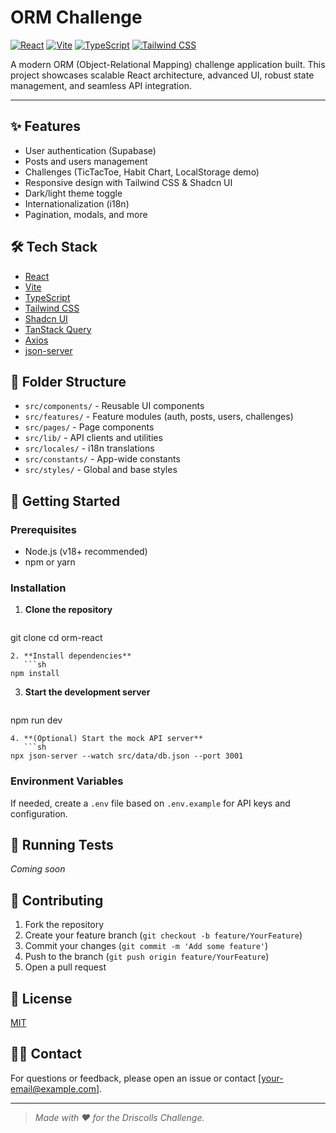 # ORM Challenge

[![React](https://img.shields.io/badge/React-20232A?style=for-the-badge&logo=react&logoColor=61DAFB)](https://react.dev/) [![Vite](https://img.shields.io/badge/Vite-646CFF?style=for-the-badge&logo=vite&logoColor=FFD62E)](https://vitejs.dev/) [![TypeScript](https://img.shields.io/badge/TypeScript-007ACC?style=for-the-badge&logo=typescript&logoColor=white)](https://www.typescriptlang.org/) [![Tailwind CSS](https://img.shields.io/badge/Tailwind_CSS-38B2AC?style=for-the-badge&logo=tailwind-css&logoColor=white)](https://tailwindcss.com/)

A modern ORM (Object-Relational Mapping) challenge application built. This project showcases scalable React architecture, advanced UI, robust state management, and seamless API integration.

---

## ✨ Features
- User authentication (Supabase)
- Posts and users management
- Challenges (TicTacToe, Habit Chart, LocalStorage demo)
- Responsive design with Tailwind CSS & Shadcn UI
- Dark/light theme toggle
- Internationalization (i18n)
- Pagination, modals, and more

## 🛠️ Tech Stack
- [React](https://react.dev/)
- [Vite](https://vitejs.dev/)
- [TypeScript](https://www.typescriptlang.org/)
- [Tailwind CSS](https://tailwindcss.com/)
- [Shadcn UI](https://ui.shadcn.com/)
- [TanStack Query](https://tanstack.com/query/latest)
- [Axios](https://axios-http.com/)
- [json-server](https://github.com/typicode/json-server)

## 📁 Folder Structure
- `src/components/` - Reusable UI components
- `src/features/` - Feature modules (auth, posts, users, challenges)
- `src/pages/` - Page components
- `src/lib/` - API clients and utilities
- `src/locales/` - i18n translations
- `src/constants/` - App-wide constants
- `src/styles/` - Global and base styles

## 🚀 Getting Started

### Prerequisites
- Node.js (v18+ recommended)
- npm or yarn

### Installation

1. **Clone the repository**
   ```sh
git clone <repo-url>
cd orm-react
```
2. **Install dependencies**
   ```sh
npm install
```
3. **Start the development server**
   ```sh
npm run dev
```
4. **(Optional) Start the mock API server**
   ```sh
npx json-server --watch src/data/db.json --port 3001
```

### Environment Variables
If needed, create a `.env` file based on `.env.example` for API keys and configuration.

## 🧪 Running Tests
_Coming soon_

## 🤝 Contributing
1. Fork the repository
2. Create your feature branch (`git checkout -b feature/YourFeature`)
3. Commit your changes (`git commit -m 'Add some feature'`)
4. Push to the branch (`git push origin feature/YourFeature`)
5. Open a pull request

## 📄 License
[MIT](LICENSE)

## 🙋‍♂️ Contact
For questions or feedback, please open an issue or contact [your-email@example.com].

---

> _Made with ❤️ for the Driscolls Challenge._